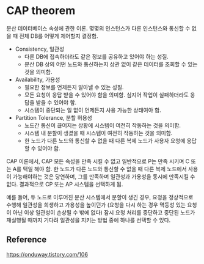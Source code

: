 # CAP theorem
분산 데이터베이스 속성에 관한 이론. 
몇몇의 인스턴스가 다른 인스턴스와 통신할 수 없을 때 전체 DB를 어떻게 제어할지 결정함.

- Consistency, 일관성
    - 다른 DB에 접속하더라도 같은 정보를 공유하고 있어야 하는 성질.
    - 분산 DB 상의 어떤 노드와 통신하는지 상관 없이 같은 데이터를 조회할 수 있는 것을 의미함. 
- Availability, 가용성
    - 필요한 정보를 언제든지 알아낼 수 있는 성질.
    - 모든 요청이 응답 받을 수 있어야 함을 의미함. 심지어 작업이 실패하더라도 응답을 받을 수 있어야 함. 
    - 시스템이 중단되는 일 없이 언제든지 사용 가능한 상태여야 함.
- Partition Tolerance, 분할 허용성
    - 노드간 통신이 끊어지는 상황에 시스템이 여전히 작동하는 것을 의미함. 
    - 시스템 내 분할이 생겼을 때 시스템이 여전히 작동하는 것을 의미함.
    - 한 노드가 다른 노드와 통신할 수 없을 때 다른 복제 노드가 사용자 요청에 응답할 수 있어야 함. 

CAP 이론에서, CAP 모든 속성을 만족 시킬 수 없고 일반적으로 P는 만족 시키며 C 또는 A를 택일 해야 함.
한 노드가 다른 노드와 통신할 수 없을 때 다른 복제 노드에서 사용이 가능해야하는 것은 당연하며,
그를 만족하며 일관성과 가용성을 동시에 만족시킬 수 없다. 결과적으로 CP 또는 AP 시스템을 선택하게 됨.

예를 들어, 두 노드로 이루어진 분산 시스템에서 분할이 생긴 경우, 
요청을 정상적으로 수행해 일관성을 희생하고 가용성을 높이던가
(요청을 다시 하는 경우 멱등성 있는 요청이 아닌 이상 일관성이 손상될 수 밖에 없다)
잠시 요청 처리를 중단하고 중단된 노드가 재실행될 때까지 기다려 일관성을 지키는 방법 중에 하나를 선택할 수 있다.


## Reference
https://onduway.tistory.com/106
